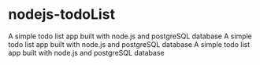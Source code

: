 # nodejs-todoList
A simple todo list app built with node.js and postgreSQL database
A simple todo list app built with node.js and postgreSQL database
A simple todo list app built with node.js and postgreSQL database
